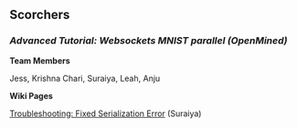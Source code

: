 ## Scorchers
### _Advanced Tutorial: Websockets MNIST parallel (OpenMined)_

**Team Members**

Jess, Krishna Chari, Suraiya, Leah, Anju

**Wiki Pages**

[Troubleshooting: Fixed Serialization Error](https://github.com/jess-s/SPAIC-Scorchers/wiki/Troubleshooting:-Fixed-serialization-error) (Suraiya)
